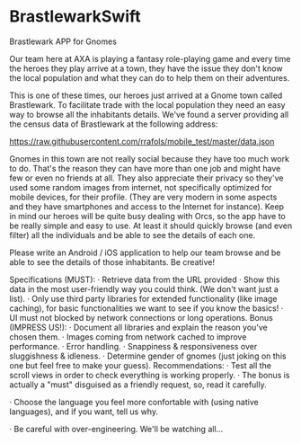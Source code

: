 # BrastlewarkSwift

Brastlewark APP for Gnomes
 
Our team here at AXA is playing a fantasy role-playing game and every time the heroes they play arrive at a town, they have the issue they don't know the local population and what they can do to help them on their adventures.
 
This is one of these times, our heroes just arrived at a Gnome town called Brastlewark. To facilitate trade with the local population they need an easy way to browse all the inhabitants details. We've found a server providing all the census data of Brastlewark at the following address:
 
https://raw.githubusercontent.com/rrafols/mobile_test/master/data.json
 
Gnomes in this town are not really social because they have too much work to do. That's the reason they can have more than one job and might have few or even no friends at all. They also appreciate their privacy so they've used some random images from internet, not specifically optimized for mobile devices, for their profile. (They are very modern in some aspects and they have smartphones and access to the Internet for instance).
Keep in mind our heroes will be quite busy dealing with Orcs, so the app have to be really simple and easy to use. At least it should quickly browse (and even filter) all the individuals and be able to see the details of each one.
 
Please write an Android / iOS application to help our team browse and be able to see the details of those inhabitants. Be creative!
 
Specifications (MUST):
·     Retrieve data from the URL provided
·     Show this data in the most user-friendly way you could think. (We don't want just a list).
·     Only use third party libraries for extended functionality (like image caching), for basic functionalities we want to see if you know the basics!
·     UI must not blocked by network connections or long operations.
Bonus (IMPRESS US!):
·     Document all libraries and explain the reason you've chosen them.
·     Images coming from network cached to improve performance.
·     Error handling.
·     Snappiness & responsiveness over sluggishness & idleness.
·     Determine gender of gnomes (just joking on this one but feel free to make your guess).
Recommendations:
·     Test all the scroll views in order to check everything is working properly.
·     The bonus is actually a "must" disguised as a friendly request, so, read it carefully.

·     Choose the language you feel more confortable with (using native languages), and if you want, tell us why.

·     Be careful with over-engineering. We'll be watching all...
